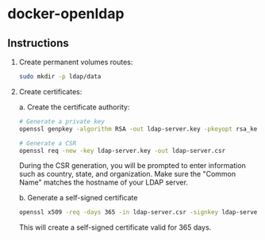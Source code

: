 # docker-openldap

## Instructions

1. Create permanent volumes routes:
    ```bash
    sudo mkdir -p ldap/data
    ```

2. Create certificates:
   
   a. Create the certificate authority:

      ```bash
      # Generate a private key
      openssl genpkey -algorithm RSA -out ldap-server.key -pkeyopt rsa_keygen_bits:2048

      # Generate a CSR
      openssl req -new -key ldap-server.key -out ldap-server.csr
      ```

      During the CSR generation, you will be prompted to enter information such as country, state, and organization. Make sure the "Common Name" matches the hostname of your LDAP server.

   b. Generate a self-signed certificate

      ```bash
      openssl x509 -req -days 365 -in ldap-server.csr -signkey ldap-server.key -out ldap-server.crt
      ```
      This will create a self-signed certificate valid for 365 days.

   